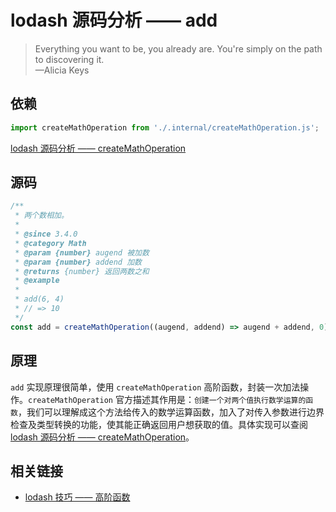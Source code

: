 # lodash 源码分析 —— add

> Everything you want to be, you already are. You're simply on the path to discovering it.  
> —Alicia Keys

## 依赖

```js
import createMathOperation from './.internal/createMathOperation.js';
```

[lodash 源码分析 —— createMathOperation](../Internal/createMathOperation.md)

## 源码

```js
/**
 * 两个数相加。
 *
 * @since 3.4.0
 * @category Math
 * @param {number} augend 被加数
 * @param {number} addend 加数
 * @returns {number} 返回两数之和
 * @example
 *
 * add(6, 4)
 * // => 10
 */
const add = createMathOperation((augend, addend) => augend + addend, 0);
```

## 原理

`add` 实现原理很简单，使用 `createMathOperation` 高阶函数，封装一次加法操作。`createMathOperation` 官方描述其作用是：`创建一个对两个值执行数学运算的函数`，我们可以理解成这个方法给传入的数学运算函数，加入了对传入参数进行边界检查及类型转换的功能，使其能正确返回用户想获取的值。具体实现可以查阅 [lodash 源码分析 —— createMathOperation](../Internal/createMathOperation.md)。

## 相关链接

- [lodash 技巧 —— 高阶函数](../Tips/higherOrderFunction.md)
